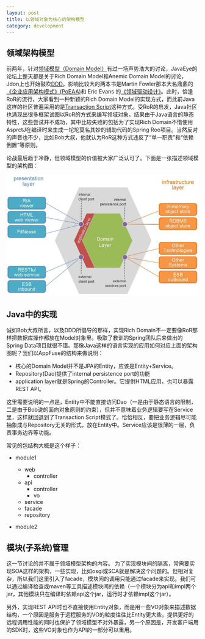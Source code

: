```yaml
---
layout: post
title: 以领域对象为核心的架构模型
category: development
---
```


领域架构模型
----------------------------------
前两年，针对[领域模型（Domain Model）](http://martinfowler.com/eaaCatalog/domainModel.html)有过一场声势浩大的讨论，JavaEye的论坛上整天都是关于Rich Domain Model和Anemic Domain Model的讨论，Jdon上也开始鼓吹[DDD](http://en.wikipedia.org/wiki/Domain-driven_design)。影响比较大的两本书是Martin Fowler那本大名鼎鼎的[《企业应用架构模式》(PoEAA)](http://book.douban.com/subject/4826290/)和 Eric Evans 的[《领域驱动设计》](http://book.douban.com/subject/1629512/)。此时，恰逢RoR的流行，大家看到一种新颖的Rich Domain Model的实现方式，而此前Java这样的社区普遍采用的是[Transaction Script](http://martinfowler.com/eaaCatalog/transactionScript.html)这种方式。受RoR的启发，Java社区也涌现出很多框架试图以RoR的方式来编写领域对象，结果由于Java语言的静态特性，这些尝试并不成功，其中比较失败的包括为了实现Rich Domain不惜使用AsprctJ在编译时来生成一坨坨莫名其妙的辅助代码的Spring Roo项目。当然反对的声音也不少，比如Bob大叔，他就认为RoR这种方式违反了“单一职责”和“依赖倒置”等原则。

论战最后趋于冷静，但领域模型的价值被大家广泛认可了。下面是一张描述领域模型的架构图：

![领域模型架构图](/assets/img/domain-architecture.jpg)


Java中的实现
--------------------------------------
诚如Bob大叔所言，以及DDD所倡导的那样，实现Rich Domain不一定要像RoR那样把数据库操作都放在Model对象里。吸取了教训的Spring团队后来做出的Spring Data项目就很不错。那像Java这样的语言实现的应用如何对应上面的架构图呢？我们以AppFuse的结构来做说明：

- 核心的Domain Model并不是JPA的Entity，应该是Entity+Service。
- Repository(Dao)提供了internal persistence port的功能
- application layer就是Spring的Controller。它提供HTML应用，也可以暴露REST API。

这里需要说明的一点是，Entity中不能直接访问Dao（一是由于静态语言的限制，二是由于Bob说的面向对象原则的约束），但并不意味着业务逻辑要写在Service里，这样就回退到了Transaction Script模式了。恰恰相反，要把业务逻辑尽可能抽象成与Repository无关的形式，放在Entity中。Service应该是很薄的一层，负责事务边界等功能。

常见的包结构大概是这个样子：

- module1
    - web
        - controller
    - api
        - controller
        - vo
    - service
    - facade
    - repository
      
- module2


模块(子系统)管理
-----------------------------
这一节讨论的并不属于领域模型架构的内容。
为了实现模块间的隔离，常需要实现SOA这样的架构，一些实现，比如osgi或SCA就是解决这个问题的。但相对复杂，所以我们这里引入了facade，模块间的调用只能通过facade来实现。我们可以通过编译检查或maven等工具描述模块间的依赖（一个模块分为api和impl两个jar，其他模块只在编译时依赖api这个jar，运行时才依赖impl这个jar）。

另外，实现REST API时也不直接使用Entity对象，而是用一些VO对象来描述数据结构，一个原因是服务于远程服务的VO的粒度往往比Entity更大些，提供更好的远程调用性能的同时也保护了领域模型不对外暴露，另一个原因是，开发客户端用的SDK时，这些VO对象也作为API的一部分可以重用。



